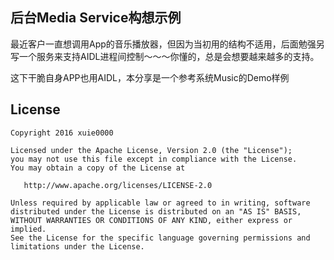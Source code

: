 后台Media Service构想示例
---

最近客户一直想调用App的音乐播放器，但因为当初用的结构不适用，后面勉强另写一个服务来支持AIDL进程间控制～～～你懂的，总是会想要越来越多的支持。

这下干脆自身APP也用AIDL，本分享是一个参考系统Music的Demo样例

License
---

```
Copyright 2016 xuie0000

Licensed under the Apache License, Version 2.0 (the "License");
you may not use this file except in compliance with the License.
You may obtain a copy of the License at

   http://www.apache.org/licenses/LICENSE-2.0

Unless required by applicable law or agreed to in writing, software
distributed under the License is distributed on an "AS IS" BASIS,
WITHOUT WARRANTIES OR CONDITIONS OF ANY KIND, either express or implied.
See the License for the specific language governing permissions and
limitations under the License.
```